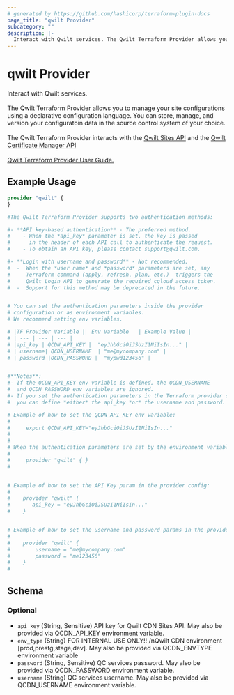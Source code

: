 ```yaml
---
# generated by https://github.com/hashicorp/terraform-plugin-docs
page_title: "qwilt Provider"
subcategory: ""
description: |-
  Interact with Qwilt services. The Qwilt Terraform Provider allows you to manage your site configurations using a declarative configuration language. You can store, manage, and version your configuratoin data in the source control system of your choice. The Qwilt Terraform Provider interacts with the Qwilt Sites API https://api-docs.qwilt.cqloud.com/docs/CDN%20APIs/Sites%20API/sites-api-reference and the Qwilt Certificate Manager API https://api-docs.qwilt.cqloud.com/docs/CDN%20APIs/Certificate%20Manager%20API/certificate-manager-api-reference-v1 Qwilt Terraform Provider User Guide. https://docs.qwilt.com/docs/terraform-user-guide
---
```


# qwilt Provider

Interact with Qwilt services. <br><br>The Qwilt Terraform Provider allows you to manage your site configurations using a declarative configuration language. You can store, manage, and version your configuratoin data in the source control system of your choice. <br><br>The Qwilt Terraform Provider interacts with the [Qwilt Sites API](https://api-docs.qwilt.cqloud.com/docs/CDN%20APIs/Sites%20API/sites-api-reference) and the [Qwilt Certificate Manager API](https://api-docs.qwilt.cqloud.com/docs/CDN%20APIs/Certificate%20Manager%20API/certificate-manager-api-reference-v1) <br><br>[Qwilt Terraform Provider User Guide.](https://docs.qwilt.com/docs/terraform-user-guide)

## Example Usage

```terraform
provider "qwilt" {
}

#The Qwilt Terraform Provider supports two authentication methods:

#- **API key-based authentication** - The preferred method.
#    - When the *api_key* parameter is set, the key is passed 
#      in the header of each API call to authenticate the request. 
#    - To obtain an API key, please contact support@qwilt.com. 

#- **Login with username and password** - Not recommended. 
#  -  When the *user name* and *password* parameters are set, any 
#     Terraform command (apply, refresh, plan, etc.)  triggers the
#     Qwilt Login API to generate the required cqloud access token. 
#  -  Support for this method may be deprecated in the future.


# You can set the authentication parameters inside the provider 
# configuration or as environment variables. 
# We recommend setting env variables.

# |TF Provider Variable |  Env Variable   | Example Value |
# | --- | --- | --- |
# |api_key | QCDN_API_KEY |  "eyJhbGciOiJSUzI1NiIsIn..." |
# | username| QCDN_USERNAME  | "me@mycompany.com" |
# | password |QCDN_PASSWORD |  "mypwd123456" |


#**Notes**:
#- If the QCDN_API_KEY env variable is defined, the QCDN_USERNAME 
#  and QCDN_PASSWORD env variables are ignored. 
#- If you set the authentication parameters in the Terraform provider configuration,
#  you can define *either* the api_key *or* the username and password. 

# Example of how to set the QCDN_API_KEY env variable:
#
#     export QCDN_API_KEY="eyJhbGciOiJSUzI1NiIsIn..."
#
#
# When the authentication parameters are set by the environment variables, the provider config looks like this:
#  
#     provider "qwilt" { }
#  


# Example of how to set the API Key param in the provider config:
#
#    provider "qwilt" {
#       api_key = "eyJhbGciOiJSUzI1NiIsIn..."
#    }


# Example of how to set the username and password params in the provider config:
#  
#    provider "qwilt" {
#        username = "me@mycompany.com"
#        password = "me123456"
#    }
#
```

<!-- schema generated by tfplugindocs -->
## Schema

### Optional

- `api_key` (String, Sensitive) API key for Qwilt CDN Sites API. May also be provided via QCDN_API_KEY environment variable.
- `env_type` (String) FOR INTERNAL USE ONLY!! /nQwilt CDN environment [prod,prestg,stage,dev]. May also be provided via QCDN_ENVTYPE environment variable
- `password` (String, Sensitive) QC services password. May also be provided via QCDN_PASSWORD environment variable.
- `username` (String) QC services username.  May also be provided via QCDN_USERNAME environment variable.

